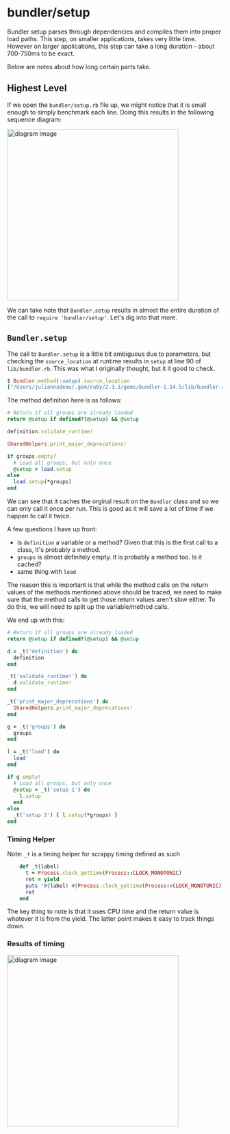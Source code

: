# bundler/setup

Bundler setup parses through dependencies and compiles them into proper load paths. This step, on smaller applications, takes very little time. However on larger applications, this step can take a long duration - about 700-750ms to be exact.

Below are notes about how long certain parts take.

## Highest Level

If we open the `bundler/setup.rb` file up, we might notice that it is small enough to simply benchmark each line. Doing this results in the following sequence diagram:


<!---
```diagram
gantt
    title require 'bundler/setup'
    dateFormat  s.SSS

    section require
    bundler/postit_trampoline :a1, 0.000, 0.006
    bundler/shared_helpers :a1, 0.006, 0.007
    bundler :a1, 0.007, 0.010

    section Bundler
    Bundler.setup :a2, 0.010, 0.710

    section various
    "other" :a3, 0.710, 0.711
```
--->
<img src='https://jules2689.github.io/gitcdn/images/website/images/diagram/ab3cdf34c521c668b44359644dcd6d8f.png' alt='diagram image' height='400px'>


We can take note that `Bundler.setup` results in almost the entire duration of the call to `require 'bundler/setup'`. Let's dig into that more.

## `Bundler.setup`

The call to `Bundler.setup` is a little bit ambiguous due to parameters, but checking the `source_location` at runtime results in `setup` at line 90 of `lib/bundler.rb`.
This was what I originally thought, but it it good to check.

```ruby
$ Bundler.method(:setup).source_location
["/Users/juliannadeau/.gem/ruby/2.3.3/gems/bundler-1.14.5/lib/bundler.rb", 90]
```

The method definition here is as follows:
```ruby
# Return if all groups are already loaded
return @setup if defined?(@setup) && @setup

definition.validate_runtime!

SharedHelpers.print_major_deprecations!

if groups.empty?
  # Load all groups, but only once
  @setup = load.setup
else
  load.setup(*groups)
end
```

We can see that it caches the orginal result on the `Bundler` class and so we can only call it once per run. This is good as it will save a lot of time if we happen to call it twice.

A few questions I have up front:

- is `definition` a variable or a method? Given that this is the first call to a class, it's probably a method.
- `groups` is almost definitely empty. It is probably a method too. Is it cached?
- same thing with `load`

The reason this is important is that while the method calls on the return values of the methods mentioned above should be traced, we need to make sure that the method calls to get those return values
aren't slow either. To do this, we will need to split up the variable/method calls.

We end up with this:

```ruby
# Return if all groups are already loaded
return @setup if defined?(@setup) && @setup

d = _t('definition') do
  definition
end

_t('validate_runtime!') do
  d.validate_runtime!
end

_t('print_major_deprecations') do
  SharedHelpers.print_major_deprecations!
end

g = _t('groups') do
  groups
end

l = _t('load') do
  load
end

if g.empty?
  # Load all groups, but only once
  @setup = _t('setup 1') do
    l.setup
  end
else
  _t('setup 2') { l.setup(*groups) }
end
```

### Timing Helper

Note: `_t` is a timing helper for scrappy timing defined as such

```ruby
    def _t(label)
      t = Process.clock_gettime(Process::CLOCK_MONOTONIC)
      ret = yield
      puts "#{label} #{Process.clock_gettime(Process::CLOCK_MONOTONIC) - t}"
      ret
    end
```

The key thing to note is that it uses CPU time and the return value is whatever it is from the yield. The latter point makes it easy to track things down.

### Results of timing


<!---
```diagram
gantt
    title Bundler.setup
    dateFormat  s.SSS

    section description
    initialize :a1, 0.000, 0.129
    description.validate_runtime! :a1, 0.129, 0.130

    section SharedHelpers
    print_major_deprecations! :a2, 0.130, 0.131

    section groups
    groups :a3, 0.131, 0.132

    section load
    load :a4, 0.132, 0.133
    load.setup :a4, 0.133, 0.683
```
--->
<img src='https://jules2689.github.io/gitcdn/images/website/images/diagram/75890057a20de01f006baac5a4c816ab.png' alt='diagram image' height='400px'>

